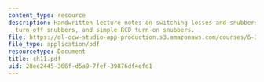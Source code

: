 ```yaml
---
content_type: resource
description: Handwritten lecture notes on switching losses and snubbers, simple RCD
  turn-off snubbers, and simple RCD turn-on snubbers.
file: https://ol-ocw-studio-app-production.s3.amazonaws.com/courses/6-334-power-electronics-spring-2007/28ee2445366fd5a97fef39876df4efd1_ch11.pdf
file_type: application/pdf
resourcetype: Document
title: ch11.pdf
uid: 28ee2445-366f-d5a9-7fef-39876df4efd1
---
```

